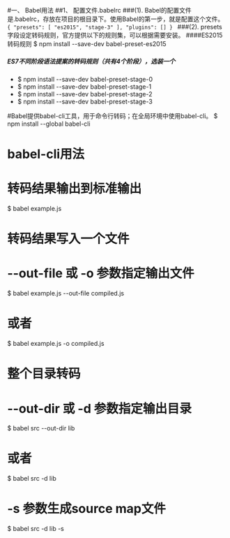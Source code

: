 #一、 Babel用法
##1、 配置文件.babelrc
###(1). Babel的配置文件是.babelrc，存放在项目的根目录下。使用Babel的第一步，就是配置这个文件。
`{
   "presets": [
     "es2015",
     "stage-3"
   ],
   "plugins": []
 }
`
###(2). presets字段设定转码规则，官方提供以下的规则集，可以根据需要安装。
####ES2015转码规则
$ npm install --save-dev babel-preset-es2015

##### ES7不同阶段语法提案的转码规则（共有4个阶段），选装一个
* $ npm install --save-dev babel-preset-stage-0
* $ npm install --save-dev babel-preset-stage-1
* $ npm install --save-dev babel-preset-stage-2
* $ npm install --save-dev babel-preset-stage-3

#Babel提供babel-cli工具，用于命令行转码；在全局环境中使用babel-cli。
$ npm install --global babel-cli

# babel-cli用法
# 转码结果输出到标准输出
$ babel example.js

# 转码结果写入一个文件
# --out-file 或 -o 参数指定输出文件
$ babel example.js --out-file compiled.js
# 或者
$ babel example.js -o compiled.js

# 整个目录转码
# --out-dir 或 -d 参数指定输出目录
$ babel src --out-dir lib
# 或者
$ babel src -d lib

# -s 参数生成source map文件
$ babel src -d lib -s
